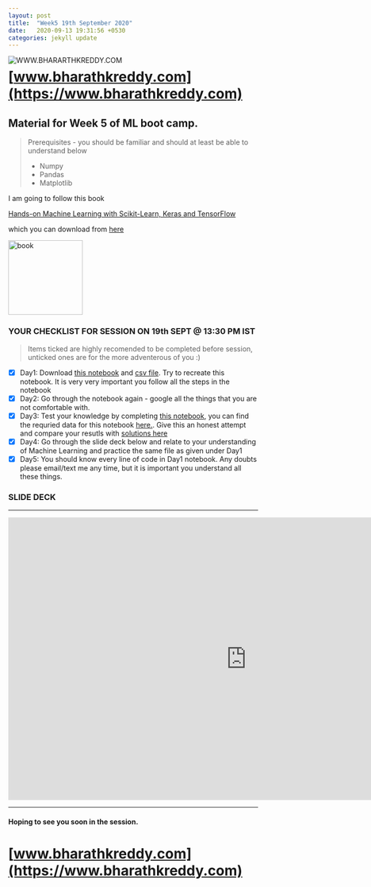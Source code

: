 ```yaml
---
layout: post
title:  "Week5 19th September 2020"
date:   2020-09-13 19:31:56 +0530
categories: jekyll update
---
```


<a href="https://www.bharathkreddy.com"><img align="left" src="https://i.imgur.com/axjt3Qe.png" alt="WWW.BHARARTHKREDDY.COM" title="www.bharathkreddy.com"></a>
# [www.bharathkreddy.com](https://www.bharathkreddy.com)

## Material for Week 5 of ML boot camp. 

> Prerequisites - you should be familiar and should at least be able to understand below
> * Numpy
> * Pandas
> * Matplotlib



I am going to follow this book

[Hands-on Machine Learning with Scikit-Learn, Keras and TensorFlow](https://www.oreilly.com/library/view/hands-on-machine-learning/9781492032632/)


which you can download from [here](https://www.pdfdrive.com/handson-machine-learning-with-scikitlearn-and-tensorflow-2e-e189685098.html)


<img src="https://images-na.ssl-images-amazon.com/images/I/51aqYc1QyrL._SX379_BO1,204,203,200_.jpg" title="book" width="150" />

### YOUR CHECKLIST FOR SESSION ON 19th SEPT @ 13:30 PM IST


> Items ticked are highly recomended to be completed before session, unticked ones are for the more adventerous of you :)


- [x] Day1: Download [this notebook](https://github.com/bharathkreddy/Linear-Regression/blob/master/California%20prices.ipynb) and [csv file](https://github.com/bharathkreddy/Linear-Regression/blob/master/housing.csv). Try to recreate this notebook. It is very very important you follow all the steps in the notebook
- [x] Day2: Go through the notebook again - google all the things that you are not comfortable with.
- [x] Day3: Test your knowledge by completing [this notebook](https://github.com/bharathkreddy/Linear-Regression/blob/master/Questions.ipynb), you can find the requried data for this notebook [here.](https://github.com/bharathkreddy/Linear-Regression/blob/master/bigcity.csv). Give this an honest attempt and compare your resutls with [solutions here](https://github.com/bharathkreddy/Linear-Regression/blob/master/Solutions.ipynb)
- [x] Day4: Go through the slide deck below and relate to your understanding of Machine Learning and practice the same file as given under Day1
- [x] Day5: You should know every line of code in Day1 notebook. Any doubts please email/text me any time, but it is important you understand all these things.

### SLIDE DECK
---

<iframe src="https://docs.google.com/presentation/d/e/2PACX-1vTjVAyQlVfhsLRHmre2OOkIeiEBHmp90Y83OmCArr48kELZR-rKkLYiBUOcWwc_F66StOyRcAq4sA6C/embed?start=false&loop=false&delayms=5000" frameborder="0" width="960" height="569" allowfullscreen="true" mozallowfullscreen="true" webkitallowfullscreen="true"></iframe>

---

#### Hoping to see you soon in the session.

# [www.bharathkreddy.com](https://www.bharathkreddy.com)
